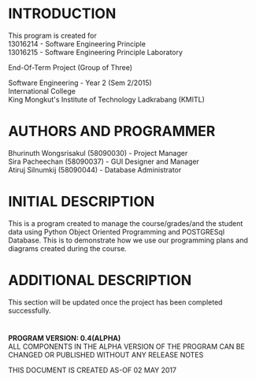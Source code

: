 # INTRODUCTION

  This program is created for <br>
  13016214 - Software Engineering Principle<br>
  13016215 - Software Engineering Principle Laboratory<br>

  End-Of-Term Project (Group of Three)<br>

  Software Engineering - Year 2 (Sem 2/2015)<br>
  International College<br>
  King Mongkut's Institute of Technology Ladkrabang (KMITL)<br>

# AUTHORS AND PROGRAMMER

  Bhurinuth Wongsrisakul (58090030) - Project Manager  <br>
  Sira Pacheechan (58090037) - GUI Designer and Manager <br>
  Atiruj Silnumkij (58090044) - Database Administrator <br>


# INITIAL DESCRIPTION

  This is a program created to manage the course/grades/and the student data using 
  Python Object Oriented Programming and POSTGRESql Database. This is to demonstrate
  how we use our programming plans and diagrams created during the course.


# ADDITIONAL DESCRIPTION

  This section will be updated once the project has been completed successfully.

# 
**PROGRAM VERSION: 0.4(ALPHA)<br>**
ALL COMPONENTS IN THE ALPHA VERSION OF THE PROGRAM CAN BE CHANGED OR PUBLISHED WITHOUT ANY RELEASE NOTES<br>

THIS DOCUMENT IS CREATED AS-OF 02 MAY 2017<br>
